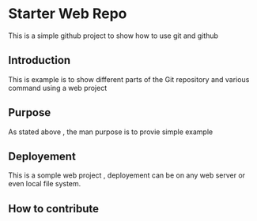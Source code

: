 # Starter Web Repo

This is a simple github project to show how to use git and github
## Introduction
This is example is to show different parts of the Git repository and various command using a web project 
## Purpose

As stated above , the man purpose is to provie simple example

## Deployement
This is a somple web project , deployement can be on any web server or even local file system.


## How to contribute
